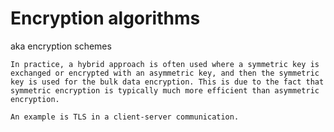 # Encryption algorithms

aka encryption schemes

~~~admonish tip
In practice, a hybrid approach is often used where a symmetric key is exchanged or encrypted with an asymmetric key, and then the symmetric key is used for the bulk data encryption. This is due to the fact that symmetric encryption is typically much more efficient than asymmetric encryption.
~~~

~~~admonish example
An example is TLS in a client-server communication.
~~~
